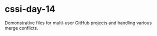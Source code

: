 # cssi-day-14
Demonstrative files for multi-user GitHub projects and handling various merge conflicts.
